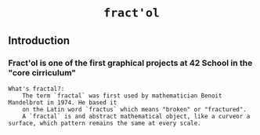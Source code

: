 # <p align="center">**`fract'ol`**</p>

## Introduction
### Fract'ol is one of the first graphical projects at 42 School in the "core cirriculum"
    What's fractal?:
        The term `fractal` was first used by mathematician Benoit Mandelbrot in 1974. He based it 
        on the Latin word `fractus` which means "broken" or "fractured".
        A `fractal` is and abstract mathematical object, like a curveor a surface, which pattern remains the same at every scale.

